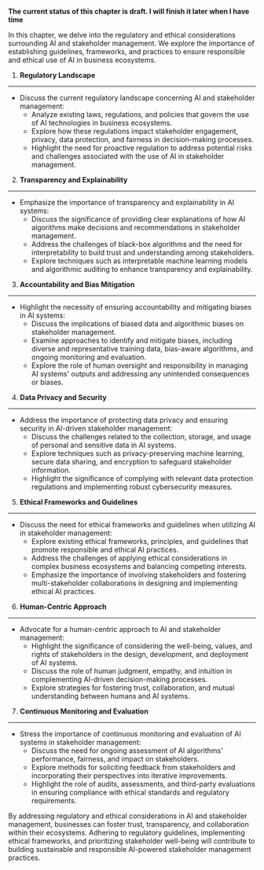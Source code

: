**The current status of this chapter is draft. I will finish it later when I have time**

In this chapter, we delve into the regulatory and ethical considerations surrounding AI and stakeholder management. We explore the importance of establishing guidelines, frameworks, and practices to ensure responsible and ethical use of AI in business ecosystems.

1. **Regulatory Landscape**
---------------------------

* Discuss the current regulatory landscape concerning AI and stakeholder management:
  * Analyze existing laws, regulations, and policies that govern the use of AI technologies in business ecosystems.
  * Explore how these regulations impact stakeholder engagement, privacy, data protection, and fairness in decision-making processes.
  * Highlight the need for proactive regulation to address potential risks and challenges associated with the use of AI in stakeholder management.

2. **Transparency and Explainability**
--------------------------------------

* Emphasize the importance of transparency and explainability in AI systems:
  * Discuss the significance of providing clear explanations of how AI algorithms make decisions and recommendations in stakeholder management.
  * Address the challenges of black-box algorithms and the need for interpretability to build trust and understanding among stakeholders.
  * Explore techniques such as interpretable machine learning models and algorithmic auditing to enhance transparency and explainability.

3. **Accountability and Bias Mitigation**
-----------------------------------------

* Highlight the necessity of ensuring accountability and mitigating biases in AI systems:
  * Discuss the implications of biased data and algorithmic biases on stakeholder management.
  * Examine approaches to identify and mitigate biases, including diverse and representative training data, bias-aware algorithms, and ongoing monitoring and evaluation.
  * Explore the role of human oversight and responsibility in managing AI systems' outputs and addressing any unintended consequences or biases.

4. **Data Privacy and Security**
--------------------------------

* Address the importance of protecting data privacy and ensuring security in AI-driven stakeholder management:
  * Discuss the challenges related to the collection, storage, and usage of personal and sensitive data in AI systems.
  * Explore techniques such as privacy-preserving machine learning, secure data sharing, and encryption to safeguard stakeholder information.
  * Highlight the significance of complying with relevant data protection regulations and implementing robust cybersecurity measures.

5. **Ethical Frameworks and Guidelines**
----------------------------------------

* Discuss the need for ethical frameworks and guidelines when utilizing AI in stakeholder management:
  * Explore existing ethical frameworks, principles, and guidelines that promote responsible and ethical AI practices.
  * Address the challenges of applying ethical considerations in complex business ecosystems and balancing competing interests.
  * Emphasize the importance of involving stakeholders and fostering multi-stakeholder collaborations in designing and implementing ethical AI practices.

6. **Human-Centric Approach**
-----------------------------

* Advocate for a human-centric approach to AI and stakeholder management:
  * Highlight the significance of considering the well-being, values, and rights of stakeholders in the design, development, and deployment of AI systems.
  * Discuss the role of human judgment, empathy, and intuition in complementing AI-driven decision-making processes.
  * Explore strategies for fostering trust, collaboration, and mutual understanding between humans and AI systems.

7. **Continuous Monitoring and Evaluation**
-------------------------------------------

* Stress the importance of continuous monitoring and evaluation of AI systems in stakeholder management:
  * Discuss the need for ongoing assessment of AI algorithms' performance, fairness, and impact on stakeholders.
  * Explore methods for soliciting feedback from stakeholders and incorporating their perspectives into iterative improvements.
  * Highlight the role of audits, assessments, and third-party evaluations in ensuring compliance with ethical standards and regulatory requirements.

By addressing regulatory and ethical considerations in AI and stakeholder management, businesses can foster trust, transparency, and collaboration within their ecosystems. Adhering to regulatory guidelines, implementing ethical frameworks, and prioritizing stakeholder well-being will contribute to building sustainable and responsible AI-powered stakeholder management practices.
